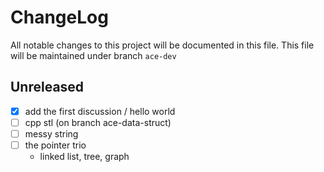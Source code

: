 # ChangeLog

All notable changes to this project will be documented in this file.
This file will be maintained under branch ```ace-dev```
## Unreleased
- [x] add the first discussion / hello world
- [ ] cpp stl (on branch ace-data-struct)
- [ ] messy string
- [ ] the pointer trio
    - linked list, tree, graph
